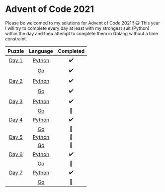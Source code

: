 # Advent of Code 2021 

Please be welcomed to my solutions for Advent of Code 2021!! :smiley:
This year I will try to complete every day at least with my strongest suit (Python) within the day and then attempt to complete them in Golang without a time constraint. 

| Puzzle | Language |     Completed    |
|:------:|:--------:|:----------------:|
| [Day 1](./day_1)  |  [Python](./day_1/day_1.py)  |:heavy_check_mark:|
|        |    [Go](./day_1/day_1.go)    |:heavy_check_mark:|
| [Day 2](./day_2)  |  [Python](./day_2/day_2.py)  |:heavy_check_mark:|
|        |    [Go](./day_2/day_2.go)    | :heavy_check_mark: |
| [Day 3](./day_3)  |  [Python](./day_3/day_3.py)  |:heavy_check_mark:|
|        |    [Go]()    | :woozy_face:  |
| [Day 4](./day_4)  |  [Python](./day_4/day_4.py)  |:heavy_check_mark:|
|        |    [Go]()    | :woozy_face:  |
| [Day 5](./day_5)  |  [Python](./day_5/day_5.py)  |:woozy_face:|
|        |    [Go]()    | :woozy_face:  |
| [Day 6](./day_6)  |  [Python](./day_6/day_6.py)  |:heavy_check_mark:|
|        |    [Go]()    | :woozy_face:  |
| [Day 7](./day_7)  |  [Python](./day_7/day_7.py)  |:heavy_check_mark:|
|        |    [Go]()    | :woozy_face:  |
